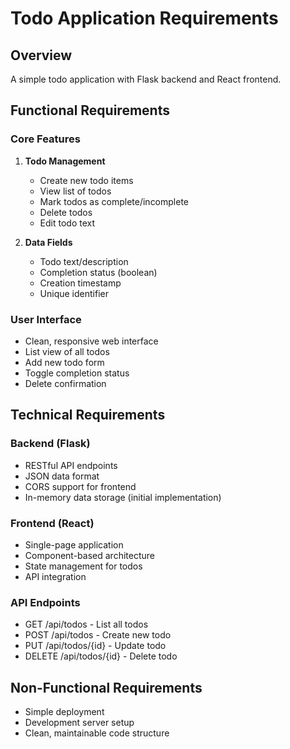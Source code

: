 # Todo Application Requirements

## Overview
A simple todo application with Flask backend and React frontend.

## Functional Requirements

### Core Features
1. **Todo Management**
   - Create new todo items
   - View list of todos
   - Mark todos as complete/incomplete
   - Delete todos
   - Edit todo text

2. **Data Fields**
   - Todo text/description
   - Completion status (boolean)
   - Creation timestamp
   - Unique identifier

### User Interface
- Clean, responsive web interface
- List view of all todos
- Add new todo form
- Toggle completion status
- Delete confirmation

## Technical Requirements

### Backend (Flask)
- RESTful API endpoints
- JSON data format
- CORS support for frontend
- In-memory data storage (initial implementation)

### Frontend (React)
- Single-page application
- Component-based architecture
- State management for todos
- API integration

### API Endpoints
- GET /api/todos - List all todos
- POST /api/todos - Create new todo
- PUT /api/todos/{id} - Update todo
- DELETE /api/todos/{id} - Delete todo

## Non-Functional Requirements
- Simple deployment
- Development server setup
- Clean, maintainable code structure